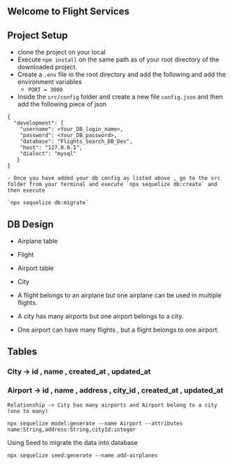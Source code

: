 ## Welcome to Flight Services

## Project Setup
- clone the project on your local
- Execute  `npm install` on the same path as of your root directory of the downloaded project.
- Create a `.env` file in the root directory and add the following and add the environment variables
  - `PORT = 3000`
- Inside the `src/config` folder and create a new file `config.json` and then add the following piece of json

```
{
  "development": {
    "username": <Your_DB_login_name>,
    "password": <Your_DB_password>,
    "database": "Flights_Search_DB_Dev",
    "host": "127.0.0.1",
    "dialect": "mysql"
   }
}
```

```
- Once you have added your db config as listed above , go to the src folder from your terminal and execute `npx sequelize db:create` and then execute

`npx sequelize db:migrate`
``` 


## DB Design 
  - Airplane table
  - Flight
  - Airport table
  - City 

  - A flight belongs to an airplane but one airplane can be used in multiple flights.
  - A city has many airports but one airport belongs to a city.
  - One airport can have many flights , but a flight belongs to one airport.


  ## Tables

  ### City -> id , name , created_at , updated_at
  ### Airport -> id , name , address , city_id , created_at , updated_at
    Relationship -> City has many airports and Airport belong to a city (one to many)

  ```
  npx sequelize model:generate --name Airport --attributes name:String,address:String,cityId:integer
  ```

  Using Seed to migrate the data into database
  ```
  npx sequelize seed:generate --name add-airplanes
  ```

  
